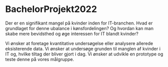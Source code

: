 # BachelorProjekt2022

	
Der er en signifikant mangel på kvinder inden for IT-branchen. Hvad er grundlaget for denne ubalance i kønsfordelingen? Og hvordan kan man skabe mere bevidsthed og øge interessen for IT blandt kvinder?

  Vi ønsker at foretage kvantitative undersøgelse eller analysere allerede eksisterende data.
  Vi ønsker at undersøge grunden til manglen af kvinder i IT og, hvilke tiltag der bliver gjort i dag.
  Vi ønsker at udvikle en prototype og teste denne på vores målgruppe.
